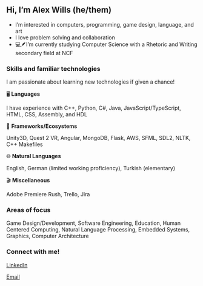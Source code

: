 ## Hi, I’m Alex Wills (he/them)
- I’m interested in computers, programming, game design, language, and art
- I love problem solving and collaboration
- 💻🪶I’m currently studying Computer Science with a Rhetoric and Writing secondary field at NCF

### Skills and familiar technologies
I am passionate about learning new technologies if given a chance!

🖥️ **Languages** 

I have experience with C++, Python, C#, Java, JavaScript/TypeScript, HTML, CSS, Assembly, and HDL

🌿 **Frameworks/Ecosystems**

Unity3D, Quest 2 VR, Angular, MongoDB, Flask, AWS, SFML, SDL2, NLTK, C++ Makefiles

🌐 **Natural Languages**

English, German (limited working proficiency), Turkish (elementary)

🎬 **Miscellaneous**

Adobe Premiere Rush, Trello, Jira


### Areas of focus

Game Design/Development, Software Engineering, Education, Human Centered Computing, Natural Language Processing, Embedded Systems, Graphics, Computer Architecture

### Connect with me!
[LinkedIn](https://www.linkedin.com/in/alexanderwills37/)

[Email](mailto:alexanderwills37@gmail.com)

<!---
AlexWills37/AlexWills37 is a ✨ special ✨ repository because its `README.md` (this file) appears on your GitHub profile.
You can click the Preview link to take a look at your changes.
--->
